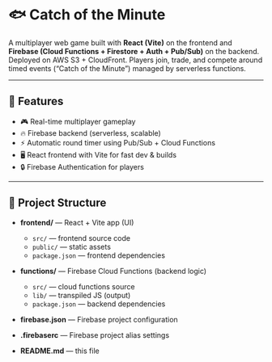 # 🐟 Catch of the Minute

A multiplayer web game built with **React (Vite)** on the frontend and **Firebase (Cloud Functions + Firestore + Auth + Pub/Sub)** on the backend. Deployed on AWS S3 + CloudFront. Players join, trade, and compete around timed events (“Catch of the Minute”) managed by serverless functions.

---

## 🚀 Features

- 🎮 Real-time multiplayer gameplay  
- 🔥 Firebase backend (serverless, scalable)  
- ⚡ Automatic round timer using Pub/Sub + Cloud Functions  
- 🖥️ React frontend with Vite for fast dev & builds  
- 🔒 Firebase Authentication for players  

---

## 📂 Project Structure

- **frontend/** — React + Vite app (UI)  
  - `src/` — frontend source code  
  - `public/` — static assets  
  - `package.json` — frontend dependencies  

- **functions/** — Firebase Cloud Functions (backend logic)  
  - `src/` — cloud functions source  
  - `lib/` — transpiled JS (output)  
  - `package.json` — backend dependencies  

- **firebase.json** — Firebase project configuration  
- **.firebaserc** — Firebase project alias settings  
- **README.md** — this file
